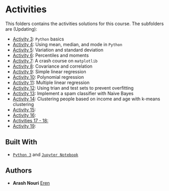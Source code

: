 # Activities

This folders contains the activities solutions for this course. The subfolders are (Updating): 
* [Activity 3](): `Python` basics 
* [Activity 4](): Using mean, median, and mode in `Python`
* [Activity 5](): Variation and standard deviation
* [Activity 6](): Percentiles and moments
* [Activity 7](): A crash course on `matplotlib`
* [Activity 8](): Covariance and correlation
* [Activity 9](): Simple linear regression
* [Activity 10](https://github.com/arasharn/Data-Science-Deep-Learning-Machine-Learning-with-Python/tree/master/Activities/Activity%2010): Polynomial regression
* [Activity 11](https://github.com/arasharn/Data-Science-Deep-Learning-Machine-Learning-with-Python/tree/master/Activities/Activity%2011): Multiple linear regression
* [Activity 12](https://github.com/arasharn/Data-Science-Deep-Learning-Machine-Learning-with-Python/tree/master/Activities/Activity%2012): Using trian and test sets to prevent overfitting
* [Activity 13](https://github.com/arasharn/Data-Science-Deep-Learning-Machine-Learning-with-Python/tree/master/Activities/Activity%2013): Implement a spam classifier with Naive Bayes 
* [Activity 14](https://github.com/arasharn/Data-Science-Deep-Learning-Machine-Learning-with-Python/tree/master/Activities/Activity%2014): Clustering people based on income and age with k-means clustering
* [Activity 15](https://github.com/arasharn/Data-Science-Deep-Learning-Machine-Learning-with-Python/tree/master/Activities/Activity%2015): 
* [Activity 16]():
* [Activities 17 - 18:]()
* [Activity 19]():

## Built With

* [`Python 3`](https://www.python.org/download/releases/3.0/) and [`Jupyter Notebook`](http://jupyter.org)

## Authors

* **Arash Nouri** [Eren](https://github.com/arasharn)

